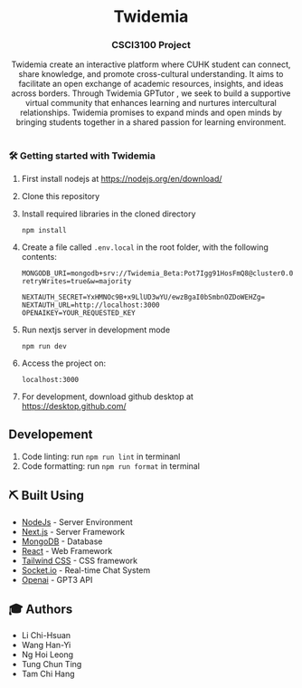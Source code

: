 <h1 align="center">Twidemia</h1>
<h3 align="center">CSCI3100 Project</h3>
<p align="center">
Twidemia create an interactive platform where CUHK student can connect, share knowledge, and promote cross-cultural understanding.
It aims to facilitate an open exchange of academic resources, insights, and ideas across borders.
Through Twidemia GPTutor , we seek to build a supportive virtual community that enhances learning and nurtures intercultural relationships. Twidemia promises to expand minds and open minds by bringing students together in a shared passion for learning environment.
    <br> 
</p>
<h1></h1>
<h3>🛠&nbsp;Getting started with Twidemia</h3>

1. First install nodejs at https://nodejs.org/en/download/
1. Clone this repository
1. Install required libraries in the cloned directory
    ```
    npm install
    ```

1. Create a file called `.env.local` in the root folder, with the following contents:
    ```
    MONGODB_URI=mongodb+srv://Twidemia_Beta:Pot7Igg91HosFmQ8@cluster0.0zq4ijz.mongodb.net/Twidemia_Beta?retryWrites=true&w=majority

    NEXTAUTH_SECRET=YxHMNOc9B+x9LlUD3wYU/ewzBgaI0bSmbnOZDoWEHZg=
    NEXTAUTH_URL=http://localhost:3000
    OPENAIKEY=YOUR_REQUESTED_KEY

    ```

1. Run nextjs server in development mode
    ```
    npm run dev
    ```

1. Access the project on:
    ```
    localhost:3000
    ```

1. For development, download github desktop at https://desktop.github.com/

## Developement
1. Code linting: run `npm run lint` in terminanl
1. Code formatting: run `npm run format` in terminal

## ⛏️ Built Using <a name = "built_using"></a>

- [NodeJs](https://nodejs.org/en/) - Server Environment
- [Next.js](https://nextjs.org/) - Server Framework
- [MongoDB](https://www.mongodb.com/) - Database
- [React](https://reactjs.org/) - Web Framework
- [Tailwind CSS](https://tailwindcss.com/) - CSS framework
- [Socket.io](https://socket.io/) - Real-time Chat System
- [Openai](https://openai.com/blog/openai-api) - GPT3 API

## 🎓 Authors <a name = "authors"></a>
- Li Chi-Hsuan 
- Wang Han-Yi 
- Ng Hoi Leong 
- Tung Chun Ting 
- Tam Chi Hang 

